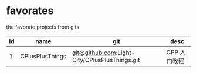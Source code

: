 # favorates
the favorate projects from gits


| id | name  | git | desc |
| ---- | -------- | ---- | ---- | 
|   1   | CPlusPlusThings | git@github.com:Light-City/CPlusPlusThings.git | CPP 入门教程 |




